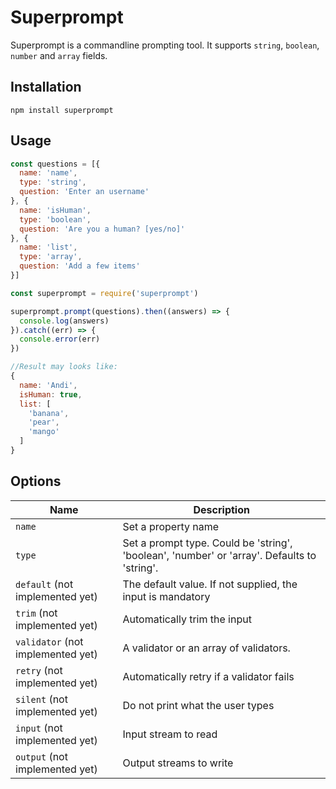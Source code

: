 Superprompt
=============

Superprompt is a commandline prompting tool.
It supports `string`, `boolean`, `number` and `array` fields.


Installation
------------

`npm install superprompt`

Usage
-----

```js
const questions = [{
  name: 'name',
  type: 'string',
  question: 'Enter an username'
}, {
  name: 'isHuman',
  type: 'boolean',
  question: 'Are you a human? [yes/no]'
}, {
  name: 'list',
  type: 'array',
  question: 'Add a few items'
}]

const superprompt = require('superprompt')

superprompt.prompt(questions).then((answers) => {
  console.log(answers)
}).catch((err) => {
  console.error(err)
})

//Result may looks like:
{
  name: 'Andi',
  isHuman: true,
  list: [
    'banana',
    'pear',
    'mango'
  ]
}
```

Options
-------

 Name | Description
 ---|---
 `name` | Set a property name
 `type` | Set a prompt type. Could be 'string', 'boolean', 'number' or 'array'. Defaults to 'string'.
 `default` (not implemented yet)|  The default value. If not supplied, the input is mandatory
 `trim` (not implemented yet)|  Automatically trim the input
 `validator` (not implemented yet)|  A validator or an array of validators.
 `retry` (not implemented yet)|  Automatically retry if a validator fails
 `silent` (not implemented yet)|  Do not print what the user types
 `input` (not implemented yet)|  Input stream to read
 `output` (not implemented yet)|  Output streams to write
